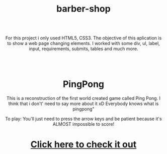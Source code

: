 <h1 align="center">barber-shop</h1>
<br><br>
<p align="center">For this project i only used HTML5, CSS3. The objective of this aplication is to show a web page changing elements. I worked with some div, ul, label, input, requirements, submits, tables and much more.</p>
<br><br>


<h1 align="center"> PingPong</h1>
<p align="center"> This is a reconstruction of the first world created game called Ping Pong. I think that i don't' need to say more about it xD Everybody knows what is pingpong"</p>
<p align="center">To play: You'll just need to press the arrow keys and be patient because it's ALMOST impossible to score! </p>
<h1 align="center">
    <a href=https://editor.p5js.org/luan.marques/full/KsDo0cmNW>Click here to check it out</a>
</h1>

